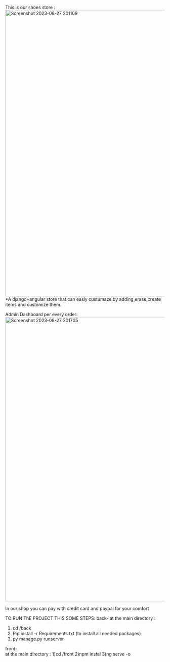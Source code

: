 This is our shoes store :
<img width="905" alt="Screenshot 2023-08-27 201109" src="https://github.com/galsh2/John-Bryce-Project-Ecommerce-Django_Angular-2/assets/122476546/9049744f-cdbc-4836-a5af-3a8fd82fc5d1">
*A django+angular store that can easly custumaze by adding,erase,create items and customize them.
 
Admin Dashboard per every order:
<img width="898" alt="Screenshot 2023-08-27 201705" src="https://github.com/galsh2/John-Bryce-Project-Ecommerce-Django_Angular-2/assets/122476546/a6485e4b-da2b-43e3-a7e2-69365fe4b3e0">

In our shop you can pay with credit card and paypal for your comfort

TO RUN ThE PROJECT THIS SOME STEPS: 
back-
at the main directory :
1) cd /back
2) Pip install -r Requirements.txt   (to install all needed packages)
3) py manage.py runserver

front-   
at the main directory :
1)cd /front
2)npm instal 
3)ng serve -o


